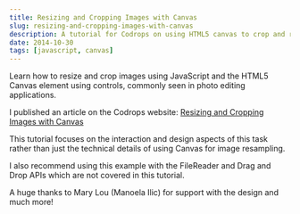 ```yaml
---
title: Resizing and Cropping Images with Canvas
slug: resizing-and-cropping-images-with-canvas
description: A tutorial for Codrops on using HTML5 canvas to crop and resize images on the client side.
date: 2014-10-30
tags: [javascript, canvas]
---
```


Learn how to resize and crop images using JavaScript and the HTML5 Canvas element using controls, commonly seen in photo editing applications.

I published an article on the Codrops website: [Resizing and Cropping Images with Canvas](http://tympanus.net/codrops/2014/10/30/resizing-cropping-images-canvas/)

This tutorial focuses on the interaction and design aspects of this task rather than just the technical details of using Canvas for image resampling.

I also recommend using this example with the FileReader and Drag and Drop APIs which are not covered in this tutorial.

A huge thanks to Mary Lou (Manoela Ilic) for support with the design and much more!
